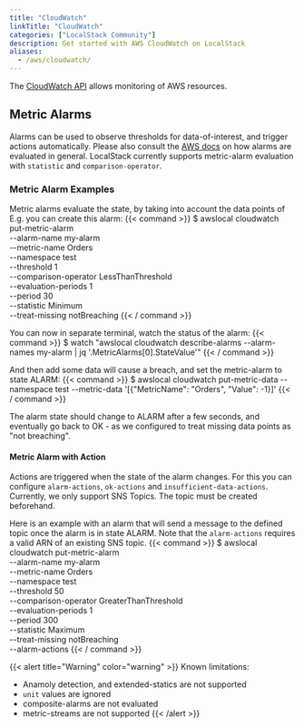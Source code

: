 ```yaml
---
title: "CloudWatch"
linkTitle: "CloudWatch"
categories: ["LocalStack Community"]
description: Get started with AWS CloudWatch on LocalStack
aliases:
  - /aws/cloudwatch/
---
```


The [CloudWatch API](https://docs.aws.amazon.com/cloudwatch/) allows monitoring of AWS resources. 

## Metric Alarms
Alarms can be used to observe thresholds for data-of-interest, and trigger actions automatically. Please also consult the [AWS docs](https://docs.aws.amazon.com/AmazonCloudWatch/latest/monitoring/AlarmThatSendsEmail.html#alarm-evaluation) on how alarms are evaluated in general.
LocalStack currently supports metric-alarm evaluation with `statistic` and `comparison-operator`.

### Metric Alarm Examples
Metric alarms evaluate the state, by taking into account the data points of  E.g. you can create this alarm:
{{< command >}}
$ awslocal cloudwatch put-metric-alarm \
  --alarm-name my-alarm \
  --metric-name Orders \
  --namespace test \
  --threshold 1 \
  --comparison-operator LessThanThreshold \
  --evaluation-periods 1 \
  --period 30 \
  --statistic Minimum \
  --treat-missing notBreaching
{{< / command >}}

You can now in separate terminal, watch the status of the alarm:
{{< command >}}
$ watch "awslocal cloudwatch describe-alarms --alarm-names my-alarm | jq '.MetricAlarms[0].StateValue'"
{{< / command >}}

And then add some data will cause a breach, and set the metric-alarm to state ALARM:
{{< command >}}
$ awslocal cloudwatch put-metric-data --namespace test --metric-data '[{"MetricName": "Orders", "Value": -1}]'
{{< / command >}}

The alarm state should change to ALARM after a few seconds, and eventually go back to OK - as we configured to treat missing data points as "not breaching".


#### Metric Alarm with Action
Actions are triggered when the state of the alarm changes. 
For this you can configure `alarm-actions`, `ok-actions` and `insufficient-data-actions`. 
Currently, we only support SNS Topics. The topic must be created beforehand.

Here is an example with an alarm that will send a message to the defined topic once the alarm is in state ALARM.
Note that the `alarm-actions` requires a valid ARN of an existing SNS topic.
{{< command >}}
$ awslocal cloudwatch put-metric-alarm \
  --alarm-name my-alarm \
  --metric-name Orders \
  --namespace test \
  --threshold 50 \
  --comparison-operator GreaterThanThreshold \
  --evaluation-periods 1 \
  --period 300 \
  --statistic Maximum \
  --treat-missing notBreaching \
  --alarm-actions <topic-arn> 
{{< / command >}}


{{< alert title="Warning" color="warning" >}}
Known limitations:
* Anamoly detection, and extended-statics are not supported
* `unit` values are ignored
* composite-alarms are not evaluated
* metric-streams are not supported
{{< /alert >}}
